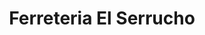 ---
title: "Ferreteria El Serrucho"
url: /santiago-de-los-caballeros/ferreteria-el-serrucho/
shop: Eisenwaren
---